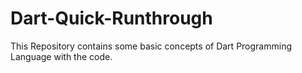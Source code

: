 # Dart-Quick-Runthrough
This Repository contains some basic concepts  of Dart Programming Language with the code.
